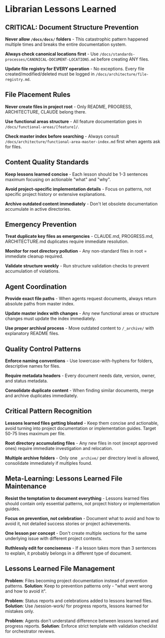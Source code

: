 # Librarian Lessons Learned

<!-- STRICT FORMAT: Only prevention patterns and mistakes. NO status reports, NO project history, NO celebrations. See LESSONS-LEARNED-TEMPLATE.md -->

## CRITICAL: Document Structure Prevention

**Never allow `/docs/docs/` folders** - This catastrophic pattern happened multiple times and breaks the entire documentation system.

**Always check canonical locations first** - Use `/docs/standards-processes/CANONICAL-DOCUMENT-LOCATIONS.md` before creating ANY files.

**Update file registry for EVERY operation** - No exceptions. Every file created/modified/deleted must be logged in `/docs/architecture/file-registry.md`.

## File Placement Rules

**Never create files in project root** - Only README, PROGRESS, ARCHITECTURE, CLAUDE belong there.

**Use functional areas structure** - All feature documentation goes in `/docs/functional-areas/[feature]/`.

**Check master index before searching** - Always consult `/docs/architecture/functional-area-master-index.md` first when agents ask for files.

## Content Quality Standards

**Keep lessons learned concise** - Each lesson should be 1-3 sentences maximum focusing on actionable "what" and "why".

**Avoid project-specific implementation details** - Focus on patterns, not specific project history or extensive explanations.

**Archive outdated content immediately** - Don't let obsolete documentation accumulate in active directories.

## Emergency Prevention

**Treat duplicate key files as emergencies** - CLAUDE.md, PROGRESS.md, ARCHITECTURE.md duplicates require immediate resolution.

**Monitor for root directory pollution** - Any non-standard files in root = immediate cleanup required.

**Validate structure weekly** - Run structure validation checks to prevent accumulation of violations.

## Agent Coordination

**Provide exact file paths** - When agents request documents, always return absolute paths from master index.

**Update master index with changes** - Any new functional areas or structure changes must update the index immediately.

**Use proper archival process** - Move outdated content to `/_archive/` with explanatory README files.

## Quality Control Patterns

**Enforce naming conventions** - Use lowercase-with-hyphens for folders, descriptive names for files.

**Require metadata headers** - Every document needs date, version, owner, and status metadata.

**Consolidate duplicate content** - When finding similar documents, merge and archive duplicates immediately.

## Critical Pattern Recognition

**Lessons learned files getting bloated** - Keep them concise and actionable, avoid turning into project documentation or implementation guides. Target 50-75 lines maximum per file.

**Root directory accumulating files** - Any new files in root (except approved ones) require immediate investigation and relocation.

**Multiple archive folders** - Only one `_archive/` per directory level is allowed, consolidate immediately if multiples found.

## Meta-Learning: Lessons Learned File Maintenance

**Resist the temptation to document everything** - Lessons learned files should contain only essential patterns, not project history or implementation guides.

**Focus on prevention, not celebration** - Document what to avoid and how to avoid it, not detailed success stories or project achievements.

**One lesson per concept** - Don't create multiple sections for the same underlying issue with different project contexts.

**Ruthlessly edit for conciseness** - If a lesson takes more than 3 sentences to explain, it probably belongs in a different type of document.

## Lessons Learned File Management

**Problem**: Files becoming project documentation instead of prevention patterns.
**Solution**: Keep to prevention patterns only - "what went wrong and how to avoid it".

**Problem**: Status reports and celebrations added to lessons learned files.
**Solution**: Use /session-work/ for progress reports, lessons learned for mistakes only.

**Problem**: Agents don't understand difference between lessons learned and progress reports.
**Solution**: Enforce strict template with validation checklist for orchestrator reviews.